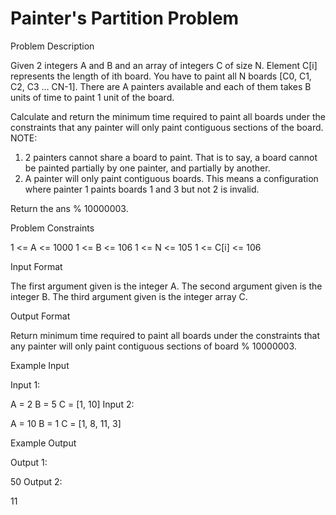 # Painter's Partition Problem

Problem Description

Given 2 integers A and B and an array of integers C of size N. Element C[i] represents the length of ith board.
You have to paint all N boards [C0, C1, C2, C3 … CN-1]. There are A painters available and each of them takes B units of time to paint 1 unit of the board.

Calculate and return the minimum time required to paint all boards under the constraints that any painter will only paint contiguous sections of the board.
NOTE:
1. 2 painters cannot share a board to paint. That is to say, a board cannot be painted partially by one painter, and partially by another.
2. A painter will only paint contiguous boards. This means a configuration where painter 1 paints boards 1 and 3 but not 2 is invalid.

Return the ans % 10000003.



Problem Constraints

1 <= A <= 1000
1 <= B <= 106
1 <= N <= 105
1 <= C[i] <= 106



Input Format

The first argument given is the integer A.
The second argument given is the integer B.
The third argument given is the integer array C.



Output Format

Return minimum time required to paint all boards under the constraints that any painter will only paint contiguous sections of board % 10000003.



Example Input

Input 1:

A = 2
B = 5
C = [1, 10]
Input 2:

A = 10
B = 1
C = [1, 8, 11, 3]


Example Output

Output 1:

50
Output 2:

11